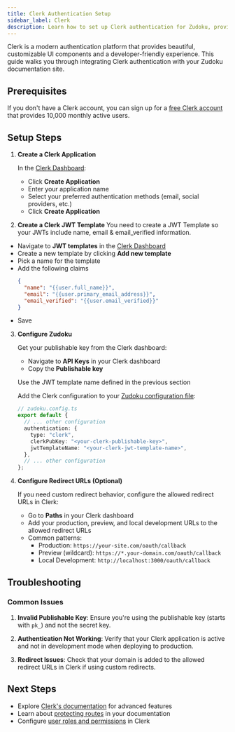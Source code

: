 ```yaml
---
title: Clerk Authentication Setup
sidebar_label: Clerk
description: Learn how to set up Clerk authentication for Zudoku, providing a seamless authentication experience with modern UI components and extensive customization options.
---
```


Clerk is a modern authentication platform that provides beautiful, customizable UI components and a developer-friendly experience. This guide walks you through integrating Clerk authentication with your Zudoku documentation site.

## Prerequisites

If you don't have a Clerk account, you can sign up for a [free Clerk account](https://clerk.com/) that provides 10,000 monthly active users.

## Setup Steps

<Stepper>

1. **Create a Clerk Application**

   In the [Clerk Dashboard](https://dashboard.clerk.com/):
   - Click **Create Application**
   - Enter your application name
   - Select your preferred authentication methods (email, social providers, etc.)
   - Click **Create Application**

2. **Create a Clerk JWT Template**
  You need to create a JWT Template so your JWTs include name, email & email_verified information.
  - Navigate to  **JWT templates** in the [Clerk Dashboard](https://dashboard.clerk.com/)
  - Create a new template by clicking **Add new template**
  - Pick a name for the template
  - Add the following claims
    ```json
    {
      "name": "{{user.full_name}}",
      "email": "{{user.primary_email_address}}",
      "email_verified": "{{user.email_verified}}"
    }
    ```
  - Save

3. **Configure Zudoku**

   Get your publishable key from the Clerk dashboard:
   - Navigate to **API Keys** in your Clerk dashboard
   - Copy the **Publishable key**

   Use the JWT template name defined in the previous section

   Add the Clerk configuration to your [Zudoku configuration file](./overview.md):

   ```typescript
   // zudoku.config.ts
   export default {
     // ... other configuration
     authentication: {
       type: "clerk",
       clerkPubKey: "<your-clerk-publishable-key>",
       jwtTemplateName: "<your-clerk-jwt-template-name>",
     },
     // ... other configuration
   };
   ```

4. **Configure Redirect URLs (Optional)**

   If you need custom redirect behavior, configure the allowed redirect URLs in Clerk:
   - Go to **Paths** in your Clerk dashboard
   - Add your production, preview, and local development URLs to the allowed redirect URLs
   - Common patterns:
     - Production: `https://your-site.com/oauth/callback`
     - Preview (wildcard): `https://*.your-domain.com/oauth/callback`
     - Local Development: `http://localhost:3000/oauth/callback`

</Stepper>


## Troubleshooting

### Common Issues

1. **Invalid Publishable Key**: Ensure you're using the publishable key (starts with `pk_`) and not the secret key.

2. **Authentication Not Working**: Verify that your Clerk application is active and not in development mode when deploying to production.

3. **Redirect Issues**: Check that your domain is added to the allowed redirect URLs in Clerk if using custom redirects.

## Next Steps

- Explore [Clerk's documentation](https://clerk.com/docs) for advanced features
- Learn about [protecting routes](./authentication.md#protected-routes) in your documentation
- Configure [user roles and permissions](https://clerk.com/docs/users/roles-permissions) in Clerk
